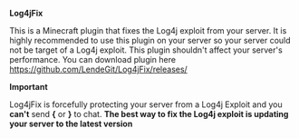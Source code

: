 **Log4jFix**

This is a Minecraft plugin that fixes the Log4j exploit from your server. It is highly recommended to use this plugin on your server so your server could not be target of a Log4j exploit. This plugin shouldn't affect your server's performance. You can download plugin here https://github.com/LendeGit/Log4jFix/releases/

**Important**

Log4jFix is forcefully protecting your server from a Log4j Exploit and you **can't** send **{** or **}** to chat. **The best way to fix the Log4j exploit is updating your server to the latest version**
